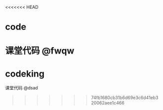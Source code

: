 <<<<<<< HEAD
# code
课堂代码
  @fwqw
=======
# codeking
课堂代码
   @dsad
>>>>>>> 74fb1680cb31b6d69e3c6d41eb320062aee1c466
